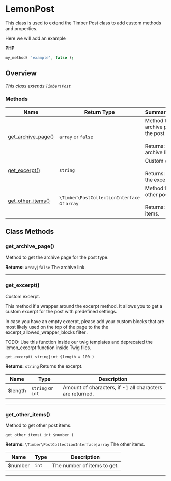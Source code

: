 # LemonPost

This class is used to extend the Timber Post class to add custom methods and properties.

<!--more-->

Here we will add an example

**PHP**

```php
my_method( 'example', false );
```

## Overview

*This class extends `Timber\Post`*  
  

### Methods

<div class="table-methods table-responsive">

| Name | Return Type | Summary/Returns |
| --- | --- | --- |
| <span class="method-name">[get_archive_page()](#get_archive_page)</span> | <span class="method-type">`array` or `false`</span> | <span class="method-description">Method to get the archive page for the post type.<br/><br/><span class="method-return"><span class="method-return-label">Returns:</span> The archive link.</span></span> |
| <span class="method-name">[get_excerpt()](#get_excerpt)</span> | <span class="method-type">`string`</span> | <span class="method-description">Custom excerpt.<br/><br/><span class="method-return"><span class="method-return-label">Returns:</span> Returns the excerpt.</span></span> |
| <span class="method-name">[get_other_items()](#get_other_items)</span> | <span class="method-type">`\Timber\PostCollectionInterface` or `array`</span> | <span class="method-description">Method to get other post items.<br/><br/><span class="method-return"><span class="method-return-label">Returns:</span> The other items.</span></span> |

</div>


## Class Methods

### get\_archive\_page()

Method to get the archive page for the post type.

**Returns:** `array|false` The archive link.

---

### get\_excerpt()

Custom excerpt.

This method if a wrapper around the excerpt method.
It allows you to get a custom excerpt for the post with predefined settings.

In case you have an empty excerpt, please add your custom blocks that are most likely used on the top of the page to the the excerpt_allowed_wrapper_blocks filter .

TODO:  Use this function inside our twig templates and deprecated the lemon_excerpt function inside Twig files.

`get_excerpt( string|int $length = 100 )`

**Returns:** `string` Returns the excerpt.

<div class="table-responsive">

| Name | Type | Description |
| --- | --- | --- |
| $length | `string` or `int` | Amount of characters, if -1 all characters are returned. |

</div>

---

### get\_other\_items()

Method to get other post items.

`get_other_items( int $number )`

**Returns:** `\Timber\PostCollectionInterface|array` The other items.

<div class="table-responsive">

| Name | Type | Description |
| --- | --- | --- |
| $number | `int` | The number of items to get. |

</div>

---

